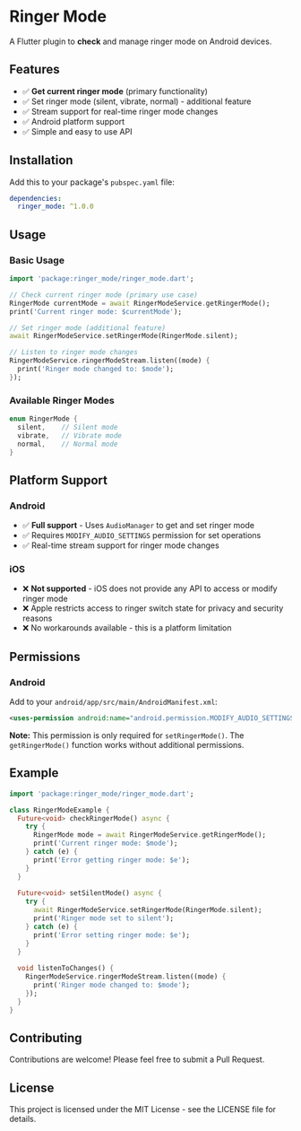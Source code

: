 # Ringer Mode

A Flutter plugin to **check** and manage ringer mode on Android devices.

## Features

- ✅ **Get current ringer mode** (primary functionality)
- ✅ Set ringer mode (silent, vibrate, normal) - additional feature
- ✅ Stream support for real-time ringer mode changes
- ✅ Android platform support
- ✅ Simple and easy to use API

## Installation

Add this to your package's `pubspec.yaml` file:

```yaml
dependencies:
  ringer_mode: ^1.0.0
```

## Usage

### Basic Usage

```dart
import 'package:ringer_mode/ringer_mode.dart';

// Check current ringer mode (primary use case)
RingerMode currentMode = await RingerModeService.getRingerMode();
print('Current ringer mode: $currentMode');

// Set ringer mode (additional feature)
await RingerModeService.setRingerMode(RingerMode.silent);

// Listen to ringer mode changes
RingerModeService.ringerModeStream.listen((mode) {
  print('Ringer mode changed to: $mode');
});
```

### Available Ringer Modes

```dart
enum RingerMode {
  silent,    // Silent mode
  vibrate,   // Vibrate mode
  normal,    // Normal mode
}
```

## Platform Support

### Android
- ✅ **Full support** - Uses `AudioManager` to get and set ringer mode
- ✅ Requires `MODIFY_AUDIO_SETTINGS` permission for set operations
- ✅ Real-time stream support for ringer mode changes

### iOS
- ❌ **Not supported** - iOS does not provide any API to access or modify ringer mode
- ❌ Apple restricts access to ringer switch state for privacy and security reasons
- ❌ No workarounds available - this is a platform limitation

## Permissions

### Android
Add to your `android/app/src/main/AndroidManifest.xml`:

```xml
<uses-permission android:name="android.permission.MODIFY_AUDIO_SETTINGS" />
```

**Note:** This permission is only required for `setRingerMode()`. The `getRingerMode()` function works without additional permissions.

## Example

```dart
import 'package:ringer_mode/ringer_mode.dart';

class RingerModeExample {
  Future<void> checkRingerMode() async {
    try {
      RingerMode mode = await RingerModeService.getRingerMode();
      print('Current ringer mode: $mode');
    } catch (e) {
      print('Error getting ringer mode: $e');
    }
  }
  
  Future<void> setSilentMode() async {
    try {
      await RingerModeService.setRingerMode(RingerMode.silent);
      print('Ringer mode set to silent');
    } catch (e) {
      print('Error setting ringer mode: $e');
    }
  }
  
  void listenToChanges() {
    RingerModeService.ringerModeStream.listen((mode) {
      print('Ringer mode changed to: $mode');
    });
  }
}
```

## Contributing

Contributions are welcome! Please feel free to submit a Pull Request.

## License

This project is licensed under the MIT License - see the LICENSE file for details.